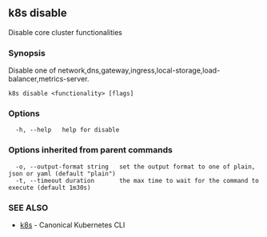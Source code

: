 ## k8s disable

Disable core cluster functionalities

### Synopsis

Disable one of network,dns,gateway,ingress,local-storage,load-balancer,metrics-server.

```
k8s disable <functionality> [flags]
```

### Options

```
  -h, --help   help for disable
```

### Options inherited from parent commands

```
  -o, --output-format string   set the output format to one of plain, json or yaml (default "plain")
  -t, --timeout duration       the max time to wait for the command to execute (default 1m30s)
```

### SEE ALSO

* [k8s](k8s.md)	 - Canonical Kubernetes CLI

